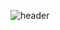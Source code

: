 ![header](https://capsule-render.vercel.app/api?type=waving&color=0:0c75e6,50:05c9f9,100:00ee6e&height=150&section=header&text=capsule%20render&fontSize=45)
